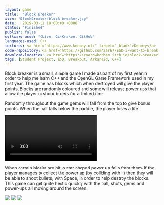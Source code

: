 ```yaml
---
layout: game
title:  "Block Breaker"
icon: "BlockBreaker/block-breaker.jpg"
date:   2019-03-11 10:00:00 +0000
status: "Finished"
publish: false
software-used: "CLion, GitKraken, GitHub"
languages-used: C++
textures: <a href="https://www.kenney.nl/" target="_blank">Kenney</a>
code-repository: <a href="https://github.com/zar67/ESD-i-want-to-break-free" target="_blank">GitHub</a>
download-location: <a href="https://zoerowbotham.itch.io/block-breaker" target="_blank">zoerowbotham.itch.io</a>
tags: [Student Project, ESD, Breakout, Arkanoid, C++]
---
```


Block breaker is a small, simple game I made as part of my first year in order to help me learn C++ and the OpenGL Game Framework used in my first year. The game has blocks which when destroyed will give the player points. Blocks are randomly coloured and some will release power ups that allow the player to shoot bullets for a limited time.

Randomly throughout the game gems will fall from the top to give bonus points. When the ball falls below the paddle, the player loses a life.

<video controls>
  <source src="{{ site.baseurl }}/assets/BlockBreaker/breakout-cover.mp4" type="video/mp4">
</video>

When certain blocks are hit, a star shaped power up falls from them. If the player manages to collect the power up (by colliding with it) then they will be able to shoot bullets, with Space, in order to help destroy the blocks. This game can get quite hectic quickly with the ball, shots, gems and power-ups all moving around the screen.

<img src="{{ site.baseurl }}/assets/BlockBreaker/breakout-menu.JPG"/>
<img src="{{ site.baseurl }}/assets/BlockBreaker/breakout-game.JPG"/>
<img src="{{ site.baseurl }}/assets/BlockBreaker/breakout-level.JPG"/>